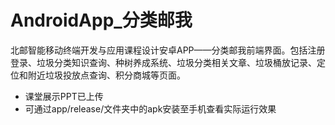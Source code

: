 # AndroidApp_分类邮我
北邮智能移动终端开发与应用课程设计安卓APP——分类邮我前端界面。包括注册登录、垃圾分类知识查询、种树养成系统、垃圾分类相关文章、垃圾桶放记录、定位和附近垃圾投放点查询、积分商城等页面。
- 课堂展示PPT已上传
- 可通过app/release/文件夹中的apk安装至手机查看实际运行效果
